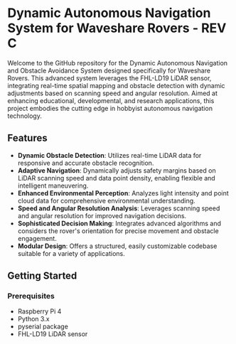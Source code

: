 # Dynamic Autonomous Navigation System for Waveshare Rovers - REV C

Welcome to the GitHub repository for the Dynamic Autonomous Navigation and Obstacle Avoidance System designed specifically for Waveshare Rovers. This advanced system leverages the FHL-LD19 LiDAR sensor, integrating real-time spatial mapping and obstacle detection with dynamic adjustments based on scanning speed and angular resolution. Aimed at enhancing educational, developmental, and research applications, this project embodies the cutting edge in hobbyist autonomous navigation technology.

## Features

- **Dynamic Obstacle Detection**: Utilizes real-time LiDAR data for responsive and accurate obstacle recognition.
- **Adaptive Navigation**: Dynamically adjusts safety margins based on LiDAR scanning speed and data point density, enabling flexible and intelligent maneuvering.
- **Enhanced Environmental Perception**: Analyzes light intensity and point cloud data for comprehensive environmental understanding.
- **Speed and Angular Resolution Analysis**: Leverages scanning speed and angular resolution for improved navigation decisions.
- **Sophisticated Decision Making**: Integrates advanced algorithms and considers the rover's orientation for precise movement and obstacle engagement.
- **Modular Design**: Offers a structured, easily customizable codebase suitable for a variety of applications.

## Getting Started

### Prerequisites

- Raspberry Pi 4
- Python 3.x
- pyserial package
- FHL-LD19 LiDAR sensor

